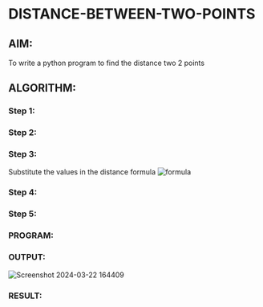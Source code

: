 # DISTANCE-BETWEEN-TWO-POINTS

## AIM:
To write a python program to find the distance two 2 points
## ALGORITHM:
### Step 1: 
### Step 2: 
### Step 3: 
Substitute the values in the distance formula  ![formula](/formula.JPG)
### Step 4: 
### Step 5: 
### PROGRAM:
  


### OUTPUT:
![Screenshot 2024-03-22 164409](https://github.com/rdxkeerthi/DISTANCE-BETWEEN-TWO-POINTS/assets/147473120/bbef8a1a-8080-47d0-aad6-0f9032c58ef2)


### RESULT:
